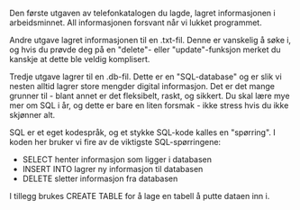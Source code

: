 Den første utgaven av telefonkatalogen du lagde, lagret informasjonen i arbeidsminnet. All informasjonen forsvant når vi lukket programmet.

Andre utgave lagret informasjonen til en .txt-fil. Denne er vanskelig å søke i, og hvis du prøvde deg på en "delete"- eller "update"-funksjon merket du kanskje at dette ble veldig komplisert.

Tredje utgave lagrer til en .db-fil. Dette er en "SQL-database" og er slik vi nesten alltid lagrer store mengder digital informasjon. Det er det mange grunner til - blant annet er det fleksibelt, raskt, og sikkert. Du skal lære mye mer om SQL i år, og dette er bare en liten forsmak - ikke stress hvis du ikke skjønner alt. 

SQL er et eget kodespråk, og et stykke SQL-kode kalles en "spørring". I koden her bruker vi fire av de viktigste SQL-spørringene:
* SELECT henter informasjon som ligger i databasen
* INSERT INTO lagrer ny informasjon til databasen
* DELETE sletter informasjon fra databasen

I tillegg brukes CREATE TABLE for å lage en tabell å putte dataen inn i.